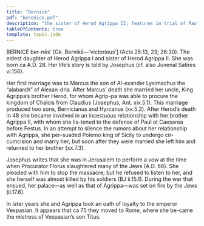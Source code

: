 ```yaml
---
title: "Bernice"
pdf: "berenice.pdf"
description: "the sister of Herod Agrippa II; features in trial of Paul in Acts 25."
tableOfContents: true
template: topic.jade
---
```


BERNICE bər-nēsʹ [Gk. Bernikē—‘victorious’] (Acts 25:13, 23; 26:30). The eldest daughter of Herod Agrippa I and sister of Herod Agrippa II. She was born ca A.D. 28. Her life’s story is told by Josephus (cf. also Juvenal Satires vi.156).

Her first marriage was to Marcus the son of Al-exander Lysimachus the “alabarch” of Alexan-dria. After Marcus’ death she married her uncle, King Agrippa’s brother Herod, for whom Agrip-pa was able to procure the kingdom of Chalcis from Claudius (Josephus, Ant. xix.5.1). This marriage produced two sons, Bernicianus and Hyrcanus (xx.5.2). After Herod’s death in 48 she became involved in an incestuous relationship with her brother Agrippa II, with whom she lis-tened to the defense of Paul at Caesarea before Festus. In an attempt to silence the rumors about her relationship with Agrippa, she per-suaded Polemo king of Sicily to undergo cir-cumcision and marry her; but soon after they were married she left him and returned to her brother (xx.7.3).

Josephus writes that she was in Jerusalem to perform a vow at the time when Procurator Florus slaughtered many of the Jews (A.D. 66). She pleaded with him to stop the massacre; but he refused to listen to her, and she herself was almost killed by his soldiers (BJ ii.15.1). During the war that ensued, her palace—as well as that of Agrippa—was set on fire by the Jews (ii.17.6).

In later years she and Agrippa took an oath of loyalty to the emperor Vespasian. It appears that ca 75 they moved to Rome, where she be-came the mistress of Vespasian’s son Titus.

